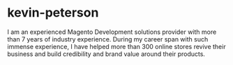 # kevin-peterson
I am an experienced Magento Development solutions provider with more than 7 years of industry experience. During my career span with such immense experience, I have helped more than 300 online stores revive their business and build credibility and brand value around their products.
